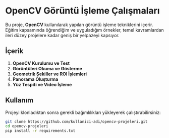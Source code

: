# OpenCV Görüntü İşleme Çalışmaları

Bu proje, **OpenCV** kullanılarak yapılan görüntü işleme tekniklerini içerir.  
Eğitim kapsamında öğrendiğim ve uyguladığım örnekler, temel kavramlardan ileri düzey projelere kadar geniş bir yelpazeyi kapsıyor.

## İçerik
1. **OpenCV Kurulumu ve Test**  
2. **Görüntüleri Okuma ve Gösterme**  
3. **Geometrik Şekiller ve ROI İşlemleri**  
4. **Panorama Oluşturma**  
5. **Yüz Tespiti ve Video İşleme**

## Kullanım
Projeyi klonladıktan sonra gerekli bağımlılıkları yükleyerek çalıştırabilirsiniz:

```bash
git clone https://github.com/kullanici-adi/opencv-projeleri.git
cd opencv-projeleri
pip install -r requirements.txt
